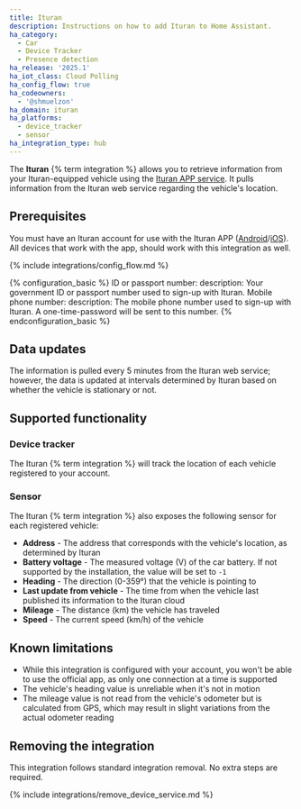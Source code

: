 ```yaml
---
title: Ituran
description: Instructions on how to add Ituran to Home Assistant.
ha_category:
  - Car
  - Device Tracker
  - Presence detection
ha_release: '2025.1'
ha_iot_class: Cloud Polling
ha_config_flow: true
ha_codeowners:
  - '@shmuelzon'
ha_domain: ituran
ha_platforms:
  - device_tracker
  - sensor
ha_integration_type: hub
---
```


The **Ituran** {% term integration %} allows you to retrieve information from your Ituran-equipped vehicle using the [Ituran APP service](https://www.ituran.co.il/ituranfront/comfort-services-2/ituran-app-comfort). It pulls information from the Ituran web service regarding the vehicle's location.

## Prerequisites

You must have an Ituran account for use with the Ituran APP ([Android](https://play.google.com/store/apps/details?id=com.ituran.forall)/[iOS](https://apps.apple.com/app/id1227756834)). All devices that work with the app, should work with this integration as well.

{% include integrations/config_flow.md %}

{% configuration_basic %}
ID or passport number:
  description: Your government ID or passport number used to sign-up with Ituran.
Mobile phone number:
  description: The mobile phone number used to sign-up with Ituran. A one-time-password will be sent to this number.
{% endconfiguration_basic %}

## Data updates

The information is pulled every 5 minutes from the Ituran web service; however, the data is updated at intervals determined by Ituran based on whether the vehicle is stationary or not.

## Supported functionality

### Device tracker

The Ituran {% term integration %} will track the location of each vehicle registered to your account.

### Sensor

The Ituran {% term integration %} also exposes the following sensor for each registered vehicle:

- **Address** - The address that corresponds with the vehicle's location, as determined by Ituran
- **Battery voltage** - The measured voltage (V) of the car battery. If not supported by the installation, the value will be set to `-1`
- **Heading** - The direction (0-359°) that the vehicle is pointing to
- **Last update from vehicle** - The time from when the vehicle last published its information to the Ituran cloud
- **Mileage** - The distance (km) the vehicle has traveled
- **Speed** - The current speed (km/h) of the vehicle

## Known limitations

- While this integration is configured with your account, you won't be able to use the official app, as only one connection at a time is supported
- The vehicle's heading value is unreliable when it's not in motion
- The mileage value is not read from the vehicle's odometer but is calculated from GPS, which may result in slight variations from the actual odometer reading

## Removing the integration

This integration follows standard integration removal. No extra steps are required.

{% include integrations/remove_device_service.md %}
